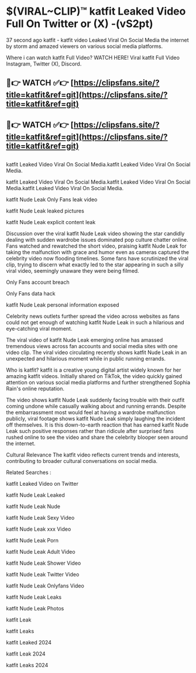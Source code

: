# $(VIRAL~CLIP)™ katfit Leaked Video Full On Twitter or (X) -(vS2pt)
37 second ago katfit - katfit video Leaked Viral On Social Media the internet by storm and amazed viewers on various social media platforms.

Where i can watch katfit Full Video? WATCH HERE! Viral katfit Full Video Instagram, Twitter (X), Discord.

## 🔴👉 WATCH ✅👉 [https://clipsfans.site/?title=katfit&ref=git](https://clipsfans.site/?title=katfit&ref=git)
## 🔴👉 WATCH ✅👉 [https://clipsfans.site/?title=katfit&ref=git](https://clipsfans.site/?title=katfit&ref=git)
##
katfit Leaked Video Viral On Social Media.katfit Leaked Video Viral On Social Media.

katfit Leaked Video Viral On Social Media.katfit Leaked Video Viral On Social Media.katfit Leaked Video Viral On Social Media.

katfit Nude Leak Only Fans leak video

katfit Nude Leak leaked pictures

katfit Nude Leak explicit content leak

Discussion over the viral katfit Nude Leak video showing the star candidly dealing with sudden wardrobe issues dominated pop culture chatter online. Fans watched and rewatched the short video, praising katfit Nude Leak for taking the malfunction with grace and humor even as cameras captured the celebrity video now flooding timelines. Some fans have scrutinized the viral clip, trying to discern what exactly led to the star appearing in such a silly viral video, seemingly unaware they were being filmed.


Only Fans account breach

Only Fans data hack

katfit Nude Leak personal information exposed

Celebrity news outlets further spread the video across websites as fans could not get enough of watching katfit Nude Leak in such a hilarious and eye-catching viral moment.


The viral video of katfit Nude Leak emerging online has amassed tremendous views across fan accounts and social media sites with one video clip. The viral video circulating recently shows katfit Nude Leak in an unexpected and hilarious moment while in public running errands.


Who is katfit? katfit is a creative young digital artist widely known for her amazing katfit videos. Initially shared on TikTok, the video quickly gained attention on various social media platforms and further strengthened Sophia Rain's online reputation.

The video shows katfit Nude Leak suddenly facing trouble with their outfit coming undone while casually walking about and running errands. Despite the embarrassment most would feel at having a wardrobe malfunction publicly, viral footage shows katfit Nude Leak simply laughing the incident off themselves. It is this down-to-earth reaction that has earned katfit Nude Leak such positive responses rather than ridicule after surprised fans rushed online to see the video and share the celebrity blooper seen around the internet.

Cultural Relevance The katfit video reflects current trends and interests, contributing to broader cultural conversations on social media.

Related Searches :

katfit Leaked Video on Twitter

katfit Nude Leak Leaked

katfit Nude Leak Nude

katfit Nude Leak Sexy Video

katfit Nude Leak xxx Video

katfit Nude Leak Porn

katfit Nude Leak Adult Video

katfit Nude Leak Shower Video

katfit Nude Leak Twitter Video

katfit Nude Leak Onlyfans Video

katfit Nude Leak Leaks

katfit Nude Leak Photos

katfit Leak

katfit Leaks

katfit Leaked 2024

katfit Leak 2024

katfit Leaks 2024
